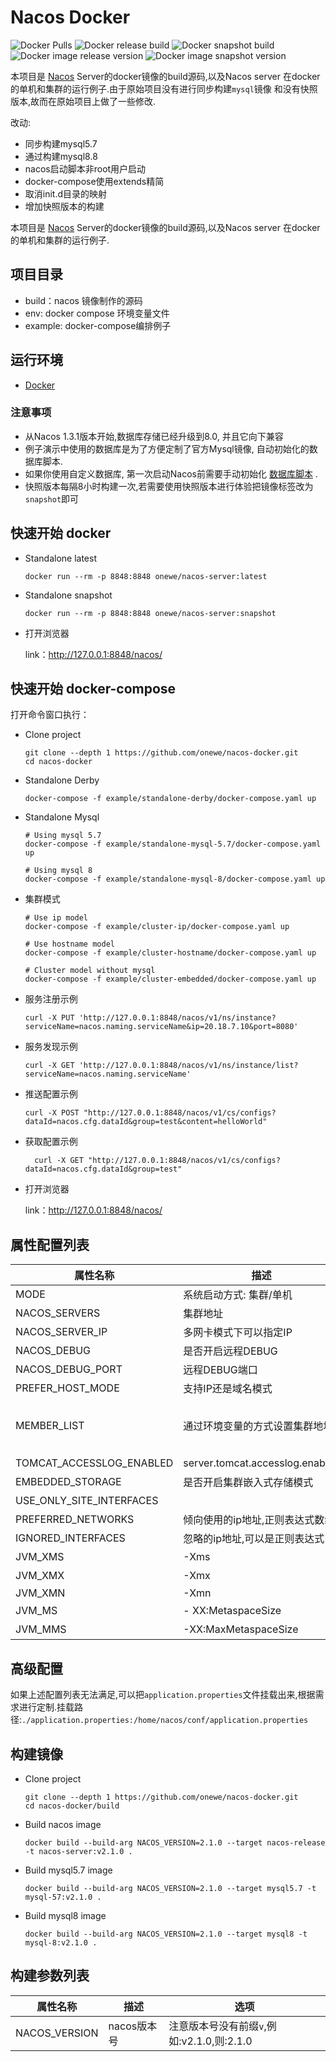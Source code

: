 # Nacos Docker

![Docker Pulls](https://img.shields.io/docker/pulls/onewe/nacos-server)
![Docker release build](https://img.shields.io/github/workflow/status/onewe/nacos-docker/Publish%20Docker%20release%20image?label=nacos-release-build)
![Docker snapshot build](https://img.shields.io/github/workflow/status/onewe/nacos-docker/Publish%20Docker%20snapshot%20image?label=nacos-snapshot-build)
![Docker image release version](https://img.shields.io/docker/v/onewe/nacos-server/v2.1.0)
![Docker image snapshot version](https://img.shields.io/docker/v/onewe/nacos-server/snapshot)

本项目是 [Nacos](https://github.com/alibaba/nacos) Server的docker镜像的build源码,以及Nacos server 在docker的单机和集群的运行例子.由于原始项目没有进行同步构建`mysql`镜像
和没有快照版本,故而在原始项目上做了一些修改.

改动:

- 同步构建mysql5.7
- 通过构建mysql8.8
- nacos启动脚本非root用户启动
- docker-compose使用extends精简
- 取消init.d目录的映射
- 增加快照版本的构建

本项目是 [Nacos](https://github.com/alibaba/nacos) Server的docker镜像的build源码,以及Nacos server 在docker的单机和集群的运行例子.

## 项目目录

* build：nacos 镜像制作的源码
* env: docker compose 环境变量文件
* example: docker-compose编排例子

## 运行环境

* [Docker](https://www.docker.com/)

### 注意事项

* 从Nacos 1.3.1版本开始,数据库存储已经升级到8.0, 并且它向下兼容
* 例子演示中使用的数据库是为了方便定制了官方Mysql镜像, 自动初始化的数据库脚本.
* 如果你使用自定义数据库,
  第一次启动Nacos前需要手动初始化 [数据库脚本](https://github.com/alibaba/nacos/blob/develop/distribution/conf/nacos-mysql.sql) .
* 快照版本每隔8小时构建一次,若需要使用快照版本进行体验把镜像标签改为`snapshot`即可

## 快速开始 docker

* Standalone latest
  
  ```shell
  docker run --rm -p 8848:8848 onewe/nacos-server:latest
  ```

* Standalone snapshot
  
  ```shell
  docker run --rm -p 8848:8848 onewe/nacos-server:snapshot
  ```

* 打开浏览器
  
  link：http://127.0.0.1:8848/nacos/

## 快速开始 docker-compose

打开命令窗口执行：

* Clone project
  
  ```shell
  git clone --depth 1 https://github.com/onewe/nacos-docker.git
  cd nacos-docker
  ```

* Standalone Derby
  
  ```shell
  docker-compose -f example/standalone-derby/docker-compose.yaml up
  ```

* Standalone Mysql
  
  ```shell
  # Using mysql 5.7
  docker-compose -f example/standalone-mysql-5.7/docker-compose.yaml up
  
  # Using mysql 8
  docker-compose -f example/standalone-mysql-8/docker-compose.yaml up
  ```

* 集群模式
  
  ```shell
  # Use ip model
  docker-compose -f example/cluster-ip/docker-compose.yaml up
  
  # Use hostname model
  docker-compose -f example/cluster-hostname/docker-compose.yaml up
  
  # Cluster model without mysql
  docker-compose -f example/cluster-embedded/docker-compose.yaml up 
  ```

* 服务注册示例
  
  ```shell
  curl -X PUT 'http://127.0.0.1:8848/nacos/v1/ns/instance?serviceName=nacos.naming.serviceName&ip=20.18.7.10&port=8080'
  ```

* 服务发现示例
  
  ```shell
  curl -X GET 'http://127.0.0.1:8848/nacos/v1/ns/instance/list?serviceName=nacos.naming.serviceName'
  ```

* 推送配置示例
  
  ```shell
  curl -X POST "http://127.0.0.1:8848/nacos/v1/cs/configs?dataId=nacos.cfg.dataId&group=test&content=helloWorld"
  ```

* 获取配置示例
  
  ```shell
    curl -X GET "http://127.0.0.1:8848/nacos/v1/cs/configs?dataId=nacos.cfg.dataId&group=test"
  ```

* 打开浏览器
  
  link：http://127.0.0.1:8848/nacos/

## 属性配置列表

| 属性名称                     | 描述                              | 选项                                                                                                     |
| ------------------------ | ------------------------------- | ------------------------------------------------------------------------------------------------------ |
| MODE                     | 系统启动方式: 集群/单机                   | cluster/standalone 默认 **standalone**                                                                   |
| NACOS_SERVERS            | 集群地址                            | p1:port1空格ip2:port2 空格ip3:port3                                                                        |
| NACOS_SERVER_IP          | 多网卡模式下可以指定IP                    | 默认为空,未配置                                                                                               |
| NACOS_DEBUG              | 是否开启远程DEBUG                     | y/n 默认 :n, 默认debug端口:9555                                                                              |
| NACOS_DEBUG_PORT         | 远程DEBUG端口                       | 默认为:9555                                                                                               |
| PREFER_HOST_MODE         | 支持IP还是域名模式                      | hostname/ip 默认**IP**                                                                                   |
| MEMBER_LIST              | 通过环境变量的方式设置集群地址                 | 例子:192.168.16.101:8847?raft_port=8807,192.168.16.101?raft_port=8808,192.168.16.101:8849?raft_port=8809 |
| TOMCAT_ACCESSLOG_ENABLED | server.tomcat.accesslog.enabled | 默认 :false                                                                                              |
| EMBEDDED_STORAGE         | 是否开启集群嵌入式存储模式                   | `true/false` 默认 : true                                                                                 |
| USE_ONLY_SITE_INTERFACES |                                 | true/false 默认 false                                                                                    |
| PREFERRED_NETWORKS       | 倾向使用的ip地址,正则表达式数组               | 未配置默认为空                                                                                                |
| IGNORED_INTERFACES       | 忽略的ip地址,可以是正则表达式                | 未配置默认为空                                                                                                |
| JVM_XMS                  | -Xms                            | 默认 :1g                                                                                                 |
| JVM_XMX                  | -Xmx                            | 默认 :1g                                                                                                 |
| JVM_XMN                  | -Xmn                            | 512m                                                                                                   |
| JVM_MS                   | - XX:MetaspaceSize              | 默认 :128m                                                                                               |
| JVM_MMS                  | -XX:MaxMetaspaceSize            | 默认 :320m                                                                                               |

## 高级配置

如果上述配置列表无法满足,可以把`application.properties`文件挂载出来,根据需求进行定制.挂载路径:`./application.properties:/home/nacos/conf/application.properties`

## 构建镜像

* Clone project
  
  ```shell
  git clone --depth 1 https://github.com/onewe/nacos-docker.git
  cd nacos-docker/build
  ```

* Build nacos image
  
  ```shell
  docker build --build-arg NACOS_VERSION=2.1.0 --target nacos-release -t nacos-server:v2.1.0 .
  ```

* Build mysql5.7 image
  
  ```shell
  docker build --build-arg NACOS_VERSION=2.1.0 --target mysql5.7 -t mysql-57:v2.1.0 .
  ```

* Build mysql8 image
  
  ```shell
  docker build --build-arg NACOS_VERSION=2.1.0 --target mysql8 -t mysql-8:v2.1.0 .
  ```

## 构建参数列表

| 属性名称          | 描述       | 选项                             |
| ------------- | -------- | ------------------------------ |
| NACOS_VERSION | nacos版本号 | 注意版本号没有前缀`v`,例如:v2.1.0,则:2.1.0 |
